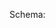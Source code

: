 Schema:
<script src="/standard/static/docson/widget.js" data-schema="../../release-schema.json"></script>